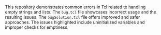 This repository demonstrates common errors in Tcl related to handling empty strings and lists. The `bug.tcl` file showcases incorrect usage and the resulting issues.  The `bugSolution.tcl` file offers improved and safer approaches.  The issues highlighted include uninitialized variables and improper checks for emptiness.